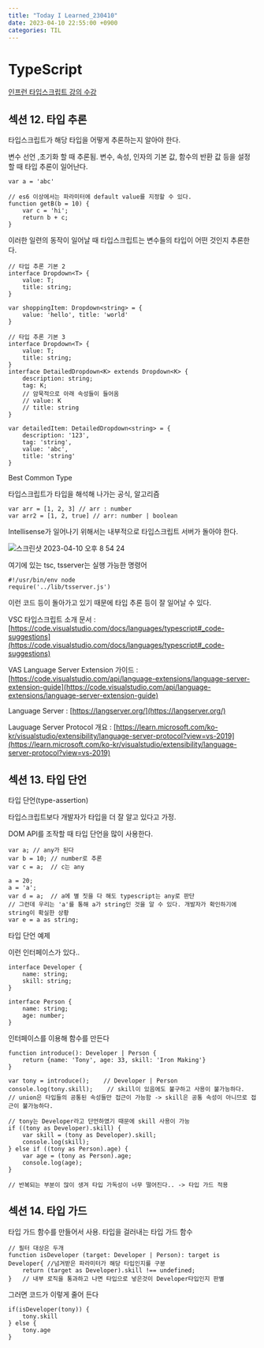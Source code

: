 ```yaml
---
title: "Today I Learned_230410"
date: 2023-04-10 22:55:00 +0900
categories: TIL
---
```


# TypeScript
[인프런 타입스크립트 강의 수강](https://www.inflearn.com/course/%ED%83%80%EC%9E%85%EC%8A%A4%ED%81%AC%EB%A6%BD%ED%8A%B8-%EC%9E%85%EB%AC%B8/dashboard)

## 섹션 12. 타입 추론

타입스크립트가 해당 타입을 어떻게 추론하는지 알아야 한다.

변수 선언 ,초기화 할 때 추론됨. 변수, 속성, 인자의 기본 값, 함수의 반환 값 등을 설정할 때 타입 추론이 일어난다.

```tsx
var a = 'abc'

// es6 이상에서는 파라미터에 default value를 지정할 수 있다.
function getB(b = 10) {
    var c = 'hi';
    return b + c;
}
```

이러한 일련의 동작이 일어날 때 타입스크립트는 변수들의 타입이 어떤 것인지 추론한다.

```tsx
// 타입 추론 기본 2
interface Dropdown<T> {
    value: T;
    title: string;
}

var shoppingItem: Dropdown<string> = {
    value: 'hello', title: 'world'
}
```

```tsx
// 타입 추론 기본 3
interface Dropdown<T> {
    value: T;
    title: string;
}
interface DetailedDropdown<K> extends Dropdown<K> {
    description: string;
    tag: K;
    // 암묵적으로 아래 속성들이 들어옴
    // value: K
    // title: string
}

var detailedItem: DetailedDropdown<string> = {
    description: '123',
    tag: 'string',
    value: 'abc',
    title: 'string'
}
```

Best Common Type

타입스크립트가 타입을 해석해 나가는 공식, 알고리즘

```tsx
var arr = [1, 2, 3] // arr : number
var arr2 = [1, 2, true] // arr: number | boolean
```

Intellisense가 일어나기 위해서는 내부적으로 타입스크립트 서버가 돌아야 한다.

![스크린샷 2023-04-10 오후 8 54 24](https://user-images.githubusercontent.com/13197487/230916158-08e4c335-7b88-40f6-b3d1-7ec5158982b1.png)


여기에 있는 tsc, tsserver는 실행 가능한 명령어

```tsx
#!/usr/bin/env node
require('../lib/tsserver.js')
```

이런 코드 등이 돌아가고 있기 때문에 타입 추론 등이 잘 일어날 수 있다.

VSC 타입스크립트 소개 문서 : [https://code.visualstudio.com/docs/languages/typescript#_code-suggestions](https://code.visualstudio.com/docs/languages/typescript#_code-suggestions)

VAS Language Server Extension 가이드 : [https://code.visualstudio.com/api/language-extensions/language-server-extension-guide](https://code.visualstudio.com/api/language-extensions/language-server-extension-guide)

Language Server : [https://langserver.org/](https://langserver.org/)

Lauguage Server Protocol 개요 : [https://learn.microsoft.com/ko-kr/visualstudio/extensibility/language-server-protocol?view=vs-2019](https://learn.microsoft.com/ko-kr/visualstudio/extensibility/language-server-protocol?view=vs-2019)

## 섹션 13. 타입 단언

타입 단언(type-assertion)

타입스크립트보다 개발자가 타입을 더 잘 알고 있다고 가정.

DOM API를 조작할 때 타입 단언을 많이 사용한다.

```tsx
var a; // any가 된다
var b = 10; // number로 추론
var c = a;  // c는 any

a = 20;
a = 'a';
var d = a;  // a에 별 짓을 다 해도 typescript는 any로 판단
// 그런데 우리는 'a'를 통해 a가 string인 것을 알 수 있다. 개발자가 확인하기에 string이 확실한 상황
var e = a as string;
```

타입 단언 예제

이런 인터페이스가 있다..

```tsx
interface Developer {
    name: string;
    skill: string;
}

interface Person {
    name: string;
    age: number;
}
```

인터페이스를 이용해 함수를 만든다

```tsx
function introduce(): Developer | Person {
    return {name: 'Tony', age: 33, skill: 'Iron Making'}
}
```

```tsx
var tony = introduce();    // Developer | Person
console.log(tony.skill);    // skill이 있음에도 불구하고 사용이 불가능하다.
// union은 타입들의 공통된 속성들만 접근이 가능함 -> skill은 공통 속성이 아니므로 접근이 불가능하다.

// tony는 Developer라고 단언하였기 때문에 skill 사용이 가능
if ((tony as Developer).skill) {
    var skill = (tony as Developer).skill;
    console.log(skill);
} else if ((tony as Person).age) {
    var age = (tony as Person).age;
    console.log(age);
}

// 반복되는 부분이 많이 생겨 타입 가독성이 너무 떨어진다.. -> 타입 가드 적용
```

## 섹션 14. 타입 가드

타입 가드 함수를 만들어서 사용. 타입을 걸러내는 타입 가드 함수

```tsx
// 필터 대상은 두개
function isDeveloper (target: Developer | Person): target is Developer{ //넘겨받은 파라미터가 해당 타입인지를 구분
    return (target as Developer).skill !== undefined;
}   // 내부 로직을 통과하고 나면 타입으로 넣은것이 Developer타입인지 판별
```

그러면 코드가 이렇게 줄어 든다

```tsx
if(isDeveloper(tony)) {
    tony.skill
} else {
    tony.age
}
```
